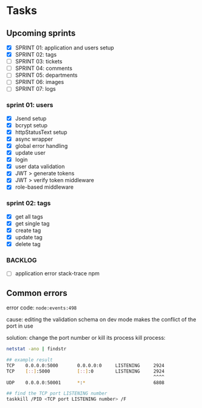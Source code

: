 # Tasks

## Upcoming sprints

- [x] SPRINT 01: application and users setup
- [x] SPRINT 02: tags
- [ ] SPRINT 03: tickets
- [ ] SPRINT 04: comments
- [ ] SPRINT 05: departments
- [ ] SPRINT 06: images
- [ ] SPRINT 07: logs

### sprint 01: users

- [x] Jsend setup
- [x] bcrypt setup
- [x] httpStatusText setup
- [x] async wrapper
- [x] global error handling
- [x] update user
- [x] login
- [x] user data validation
- [x] JWT > generate tokens
- [x] JWT > verify token middleware
- [x] role-based middleware

### sprint 02: tags

- [x] get all tags
- [x] get single tag
- [x] create tag
- [x] update tag
- [x] delete tag

### BACKLOG

- [ ] application error stack-trace npm

## Common errors

error code: `node:events:498`

cause: editing the validation schema on dev mode makes the conflict of the port in use

solution: change the port number or kill its process
kill process:

```bash
netstat -ano | findstr

## example result
TCP    0.0.0.0:5000       0.0.0.0:0     LISTENING     2924
TCP    [::]:5000          [::]:0        LISTENING     2924
                                                      ^^^^
UDP    0.0.0.0:50001      *:*                         6808

## find the TCP port LISTENING number
taskkill /PID <TCP port LISTENING number> /F
```
